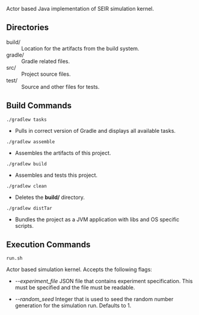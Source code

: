 Actor based Java implementation of SEIR simulation kernel.
## Directories
<dl>
<dt>build/</dt>
<dd>Location for the artifacts from the build system.</dd>
<dt>gradle/</dt>
<dd>Gradle related files.</dd>
<dt>src/</dt>
<dd>Project source files.</dd>
<dt>test/</dt>
<dd>Source and other files for tests.</dd>
</dl>

## Build Commands
`./gradlew tasks`

- Pulls in correct version of Gradle and displays all available tasks.

`./gradlew assemble`

- Assembles the artifacts of this project.

`./gradlew build`

- Assembles and tests this project.

`./gradlew clean`
 - Deletes the **build/** directory.

`./gradlew distTar`

- Bundles the project as a JVM application with libs and OS specific scripts.

## Execution Commands
`run.sh`

Actor based simulation kernel. Accepts the following flags:

- *--experiment_file*
JSON file that contains experiment specification. This must be specified
and the file must be readable.

- *--random_seed*
Integer that is used to seed the random number generation for the
simulation run. Defaults to 1.